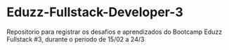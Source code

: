 # Eduzz-Fullstack-Developer-3
Repositorio para registrar os desafios e aprendizados do Bootcamp Eduzz Fullstack #3, durante o periodo de 15/02 a 24/3

